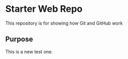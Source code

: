 # Starter Web Repo

This repository is for showing how Git and GitHub work

## Purpose

This is a new test one.

